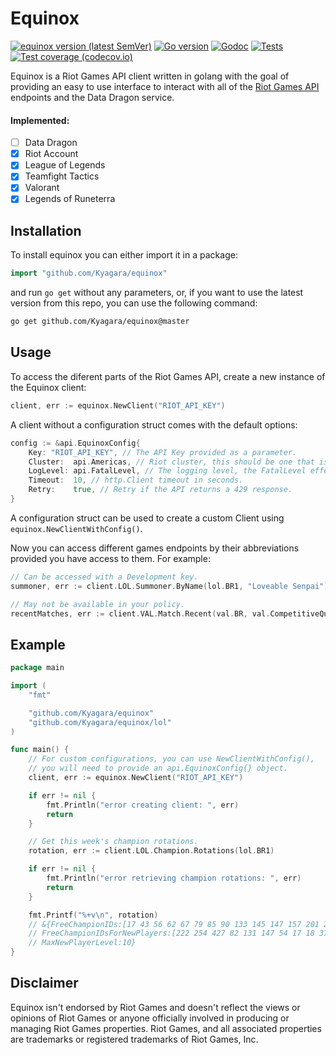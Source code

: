 # Equinox

[![equinox version (latest SemVer)](https://img.shields.io/github/v/tag/Kyagara/equinox?label=Version)](https://github.com/Kyagara/equinox/releases)
[![Go version](https://img.shields.io/github/go-mod/go-version/Kyagara/equinox)](https://github.com/Kyagara/equinox)
[![Godoc](https://img.shields.io/static/v1?label=Godoc&message=reference&color=blue)](https://pkg.go.dev/github.com/Kyagara/equinox)
[![Tests](https://img.shields.io/github/workflow/status/Kyagara/equinox/Tests?label=Tests)](https://github.com/Kyagara/equinox/actions?query=workflow%3Atests)
[![Test coverage (codecov.io)](https://codecov.io/gh/Kyagara/equinox/branch/master/graph/badge.svg)](https://codecov.io/gh/Kyagara/equinox)

Equinox is a Riot Games API client written in golang with the goal of providing an easy to use interface to interact with all of the [Riot Games API](https://developer.riotgames.com/apis) endpoints and the Data Dragon service.

#### Implemented:

-   [ ] Data Dragon
-   [x] Riot Account
-   [x] League of Legends
-   [x] Teamfight Tactics
-   [x] Valorant
-   [x] Legends of Runeterra

## Installation

To install equinox you can either import it in a package:

```go
import "github.com/Kyagara/equinox"
```

and run `go get` without any parameters, or, if you want to use the latest version from this repo, you can use the following command:

```bash
go get github.com/Kyagara/equinox@master
```

## Usage

To access the diferent parts of the Riot Games API, create a new instance of the Equinox client:

```go
client, err := equinox.NewClient("RIOT_API_KEY")
```
A client without a configuration struct comes with the default options:

```go
config := &api.EquinoxConfig{
	Key: "RIOT_API_KEY", // The API Key provided as a parameter.
	Cluster:  api.Americas, // Riot cluster, this should be one that is closest to you. Options available: Americas, Europe, Asia.
	LogLevel: api.FatalLevel, // The logging level, the FatalLevel effectively disables logging.
	Timeout:  10, // http.Client timeout in seconds.
	Retry:    true, // Retry if the API returns a 429 response.
}
```

A configuration struct can be used to create a custom Client using `equinox.NewClientWithConfig()`.

Now you can access different games endpoints by their abbreviations provided you have access to them. For example:

```go
// Can be accessed with a Development key.
summoner, err := client.LOL.Summoner.ByName(lol.BR1, "Loveable Senpai")

// May not be available in your policy.
recentMatches, err := client.VAL.Match.Recent(val.BR, val.CompetitiveQueue)
```

## Example

```go
package main

import (
	"fmt"

	"github.com/Kyagara/equinox"
	"github.com/Kyagara/equinox/lol"
)

func main() {
	// For custom configurations, you can use NewClientWithConfig(),
	// you will need to provide an api.EquinoxConfig{} object.
	client, err := equinox.NewClient("RIOT_API_KEY")

	if err != nil {
		fmt.Println("error creating client: ", err)
		return
	}

	// Get this week's champion rotations.
	rotation, err := client.LOL.Champion.Rotations(lol.BR1)

	if err != nil {
		fmt.Println("error retrieving champion rotations: ", err)
		return
	}

	fmt.Printf("%+v\n", rotation)
	// &{FreeChampionIDs:[17 43 56 62 67 79 85 90 133 145 147 157 201 203 245 518]
	// FreeChampionIDsForNewPlayers:[222 254 427 82 131 147 54 17 18 37]
	// MaxNewPlayerLevel:10}
}
```

## Disclaimer

Equinox isn't endorsed by Riot Games and doesn't reflect the views or opinions of Riot Games or anyone officially involved in producing or managing Riot Games properties. Riot Games, and all associated properties are trademarks or registered trademarks of Riot Games, Inc.
